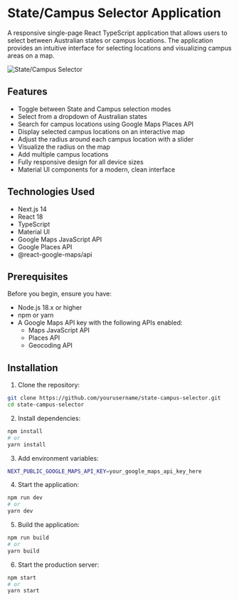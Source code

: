 # State/Campus Selector Application

A responsive single-page React TypeScript application that allows users to select between Australian states or campus locations. The application provides an intuitive interface for selecting locations and visualizing campus areas on a map.

![State/Campus Selector](https://placeholder.svg?height=400&width=800)

## Features

- Toggle between State and Campus selection modes
- Select from a dropdown of Australian states
- Search for campus locations using Google Maps Places API
- Display selected campus locations on an interactive map
- Adjust the radius around each campus location with a slider
- Visualize the radius on the map
- Add multiple campus locations
- Fully responsive design for all device sizes
- Material UI components for a modern, clean interface

## Technologies Used

- Next.js 14
- React 18
- TypeScript
- Material UI
- Google Maps JavaScript API
- Google Places API
- @react-google-maps/api

## Prerequisites

Before you begin, ensure you have:

- Node.js 18.x or higher
- npm or yarn
- A Google Maps API key with the following APIs enabled:
  - Maps JavaScript API
  - Places API
  - Geocoding API

## Installation

1. Clone the repository:

```bash
git clone https://github.com/yourusername/state-campus-selector.git
cd state-campus-selector
```

2. Install dependencies:

```bash
npm install
# or
yarn install
```

3. Add environment variables:

```bash
NEXT_PUBLIC_GOOGLE_MAPS_API_KEY=your_google_maps_api_key_here
```

4. Start the application:

```bash
npm run dev
# or
yarn dev
```

5. Build the application:

```bash
npm run build
# or
yarn build
```

6. Start the production server:

```bash
npm start
# or
yarn start
```
